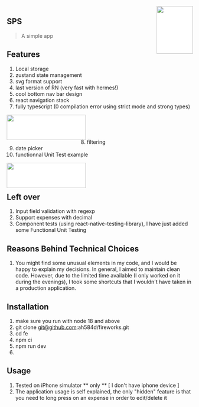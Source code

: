 <img src="pictures/fire.png" align="right" width="98" height="129" style="background-color:white;"/>

## SPS
> A simple app

## Features

1. Local storage
2. zustand state management
3. svg format support
4. last version of RN (very fast with hermes!)
5. cool bottom nav bar design 
6. react navigation stack
7. fully typescript (0 compilation error using strict mode and strong types)
   
<img src="pictures/ts.jpg" align="left" width="214" height="68" style="background-color:white;"/><br><br><br>

8. filtering
9. date picker
10. functionnal Unit Test example

<img src="pictures/tests.jpg" align="left" width="214" height="68" style="background-color:white;"/><br><br><br>



## Left over

1. Input field validation with regexp
2. Support expenses with decimal
3. Component tests (using react-native-testing-library), I have just added some Functional Unit Testing

## Reasons Behind Technical Choices
1. You might find some unusual elements in my code, and I would be happy to explain my decisions. In general, I aimed to maintain clean code. However, due to the limited time available (I only worked on it during the evenings), I took some shortcuts that I wouldn't have taken in a production application.

## Installation

1. make sure you run with node 18 and above
2. git clone git@github.com:ah584d/fireworks.git
3. cd fe
4. npm ci
5. npm run dev
6. 

## Usage

1. Tested on iPhone simulator ** only ** [ I don't have iphone device ]
2. The application usage is self explained, the only "hidden" feature is that you need to long press on an expense in order to edit/delete it


